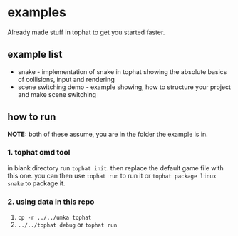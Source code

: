# examples

Already made stuff in tophat to get you started faster.

## example list

- snake - implementation of snake in tophat showing the absolute basics of collisions, input and rendering
- scene switching demo - example showing, how to structure your project and make scene switching

## how to run

**NOTE:** both of these assume, you are in the folder the example is in.

### 1. tophat cmd tool
in blank directory run `tophat init`. then replace the default game file with this one. you can then use `tophat run` to run it or `tophat package linux snake` to package it.

### 2. using data in this repo

1. `cp -r ../../umka tophat`
2. `../../tophat debug` or `tophat run`
